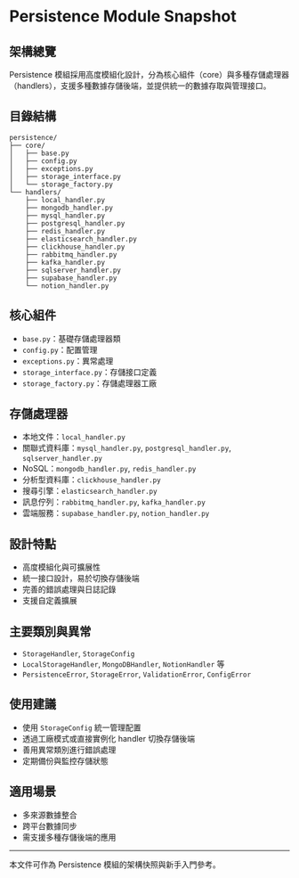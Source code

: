 # Persistence Module Snapshot

## 架構總覽

Persistence 模組採用高度模組化設計，分為核心組件（core）與多種存儲處理器（handlers），支援多種數據存儲後端，並提供統一的數據存取與管理接口。

## 目錄結構

```
persistence/
├── core/
│   ├── base.py
│   ├── config.py
│   ├── exceptions.py
│   ├── storage_interface.py
│   └── storage_factory.py
└── handlers/
    ├── local_handler.py
    ├── mongodb_handler.py
    ├── mysql_handler.py
    ├── postgresql_handler.py
    ├── redis_handler.py
    ├── elasticsearch_handler.py
    ├── clickhouse_handler.py
    ├── rabbitmq_handler.py
    ├── kafka_handler.py
    ├── sqlserver_handler.py
    ├── supabase_handler.py
    └── notion_handler.py
```

## 核心組件

- `base.py`：基礎存儲處理器類
- `config.py`：配置管理
- `exceptions.py`：異常處理
- `storage_interface.py`：存儲接口定義
- `storage_factory.py`：存儲處理器工廠

## 存儲處理器

- 本地文件：`local_handler.py`
- 關聯式資料庫：`mysql_handler.py`, `postgresql_handler.py`, `sqlserver_handler.py`
- NoSQL：`mongodb_handler.py`, `redis_handler.py`
- 分析型資料庫：`clickhouse_handler.py`
- 搜尋引擎：`elasticsearch_handler.py`
- 訊息佇列：`rabbitmq_handler.py`, `kafka_handler.py`
- 雲端服務：`supabase_handler.py`, `notion_handler.py`

## 設計特點

- 高度模組化與可擴展性
- 統一接口設計，易於切換存儲後端
- 完善的錯誤處理與日誌記錄
- 支援自定義擴展

## 主要類別與異常

- `StorageHandler`, `StorageConfig`
- `LocalStorageHandler`, `MongoDBHandler`, `NotionHandler` 等
- `PersistenceError`, `StorageError`, `ValidationError`, `ConfigError`

## 使用建議

- 使用 `StorageConfig` 統一管理配置
- 透過工廠模式或直接實例化 handler 切換存儲後端
- 善用異常類別進行錯誤處理
- 定期備份與監控存儲狀態

## 適用場景

- 多來源數據整合
- 跨平台數據同步
- 需支援多種存儲後端的應用

---

本文件可作為 Persistence 模組的架構快照與新手入門參考。 